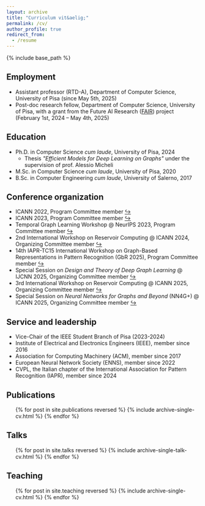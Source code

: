 ```yaml
---
layout: archive
title: "Curriculum vit&aelig;"
permalink: /cv/
author_profile: true
redirect_from:
  - /resume
---
```


{% include base_path %}

## Employment
- Assistant professor (RTD-A), Department of Computer Science, University of Pisa (since May 5th, 2025)
- Post-doc research fellow, Department of Computer Science, University of Pisa, with a grant from the Future AI Research ([FAIR](https://fondazione-fair.it/)) project (February 1st, 2024 – May 4th, 2025)

## Education
- Ph.D. in Computer Science *cum laude*, University of Pisa, 2024
  - Thesis *"Efficient Models for Deep Learning on Graphs"* under the supervision of prof. Alessio Micheli
- M.Sc. in Computer Science *cum laude*, University of Pisa, 2020
- B.Sc. in Computer Engineering *cum laude*, University of Salerno, 2017

## Conference organization
- ICANN 2022, Program Committee member [↪](https://e-nns.org/icann2022/organization/programme-committee/)
- ICANN 2023, Program Committee member [↪](https://e-nns.org/icann2023/organization/programme-committee/)
- Temporal Graph Learning Workshop @ NeurIPS 2023, Program Committee member [↪](https://sites.google.com/view/tglworkshop-2023/home#h.axfs4bkigqjd)
- 2nd International Workshop on Reservoir Computing @ ICANN 2024, Organizing Committee member [↪](https://sites.google.com/view/reservoircomputing2024)
- 14th IAPR-TC15 International Workshop on Graph-Based Representations in Pattern Recognition (GbR 2025), Program Committee member [↪](https://gbr2025.sciencesconf.org/resource/page/id/2)
- Special Session on *Design and Theory of Deep Graph Learning* @ IJCNN 2025, Organizing Committee member [↪](https://sites.google.com/view/dtdgl-2025)
- 3rd International Workshop on Reservoir Computing @ ICANN 2025, Organizing Committee member [↪](https://sites.google.com/view/reservoircomputing2025)
- Special Session on *Neural Networks for Graphs and Beyond* (NN4G+) @ ICANN 2025, Organizing Committee member [↪](https://sites.google.com/view/nn4g2025)

## Service and leadership
- Vice-Chair of the IEEE Student Branch of Pisa (2023-2024)
- Institute of Electrical and Electronics Engineers (IEEE), member since 2016
- Association for Computing Machinery (ACM), member since 2017
- European Neural Network Society (ENNS), member since 2022
- CVPL, the Italian chapter of the International Association for Pattern Recognition (IAPR), member since 2024

## Publications
  <ul>{% for post in site.publications reversed %}
    {% include archive-single-cv.html %}
  {% endfor %}</ul>
  
## Talks
  <ul>{% for post in site.talks reversed %}
    {% include archive-single-talk-cv.html  %}
  {% endfor %}</ul>
  
## Teaching
  <ul>{% for post in site.teaching reversed %}
    {% include archive-single-cv.html %}
  {% endfor %}</ul>
  
